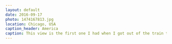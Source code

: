 ```yaml
---
layout: default
date: 2016-09-17
photo: 1474167813.jpg
location: Chicago, USA
caption_header: America
caption: This view is the first one I had when I got out of the train to get closer to Chicago city center. A massive road, huge traffic jam, lots of cars and trucks, etc. Well... Welcome to America!
---
```

